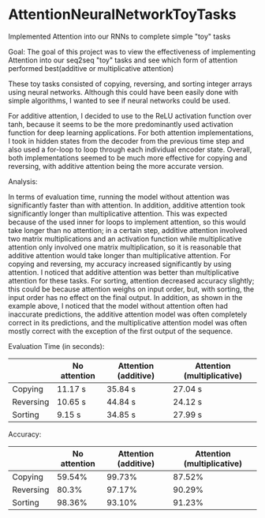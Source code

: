 # AttentionNeuralNetworkToyTasks
Implemented Attention into our RNNs to complete simple "toy" tasks

Goal: The goal of this project was to view the effectiveness of implementing Attention into our seq2seq "toy" tasks and see which form of attention performed best(additive or multiplicative attention)

These toy tasks consisted of copying, reversing, and sorting integer arrays using neural networks. Although this could have been easily done with simple algorithms, I wanted to see if neural networks could be used.

For additive attention, I decided to use to the ReLU activation
function over tanh, because it seems to be the more predominantly used activation
function for deep learning applications. For both attention implementations, I took in hidden states from
the decoder from the previous time step and also used a for-loop to loop through each individual
encoder state. Overall, both implementations seemed to be much more effective for copying and reversing, with
additive attention being the more accurate version. 

Analysis: 

In terms of evaluation time, running the model without attention was significantly faster than
with attention. In addition, additive attention took significantly longer than multiplicative attention. This
was expected because of the used inner for loops to implement attention, so this would take longer than no
attention; in a certain step, additive attention involved two matrix multiplications and an activation
function while multiplicative attention only involved one matrix multiplication, so it is reasonable that
additive attention would take longer than multiplicative attention. For copying and reversing, my
accuracy increased significantly by using attention. I noticed that additive attention was better than
multiplicative attention for these tasks. For sorting, attention decreased accuracy slightly; this could be
because attention weighs on input order, but, with sorting, the input order has no effect on the final
output. In addition, as shown in the example above, I noticed that the model without attention often had
inaccurate predictions, the additive attention model was often completely correct in its predictions, and
the multiplicative attention model was often mostly correct with the exception of the first output of the
sequence.

Evaluation Time (in seconds):

| | No attention| Attention (additive) | Attention (multiplicative) |
|-|-------------|----------------------|----------------------------|
| Copying |  11.17 s | 35.84 s| 27.04 s|
|Reversing |10.65 s |44.84 s |24.12 s|
|Sorting |9.15 s |34.85 s |27.99 s|

Accuracy:

| |No attention |Attention (additive) |Attention (multiplicative)|
|-|-------------|---------------------|--------------------------|
|Copying| 59.54%| 99.73% |87.52%|
|Reversing |80.3% |97.17% |90.29%|
|Sorting |98.36% |93.10% |91.23%|
